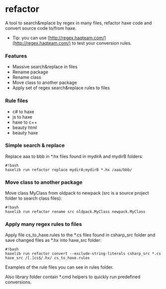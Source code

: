 # refactor #

A tool to search&replace by regex in many files, refactor haxe code and convert source code to/from haxe.

* Tip: you can use [http://regex.haqteam.com/](http://regex.haqteam.com/) to test your conversion rules.

### Features ###

* Massive search&replace in files
* Rename package
* Rename class
* Move class to another package
* Apply set of regex search&replace rules to files

### Rule files ###

* c# to haxe
* js to haxe
* haxe to c++
* beauty html
* beauty haxe

### Simple search & replace ###
Replace aaa to bbb in *.hx files found in mydirA and mydirB folders:
```
#!bash
haxelib run refactor replace mydirA;mydirB *.hx /aaa/bbb/
```
### Move class to another package ###
Move class MyClass from oldpack to newpack (src is a source project folder to search class files):
```
#!bash
haxelib run refactor rename src oldpack.MyClass newpack.MyClass
```
### Apply many regex rules to files ###
Apply file cs_to_haxe.rules to the \*.cs files found in csharp_src folder and save changed files as \*.hx into haxe_src folder:
```
#!bash
haxelib run refactor convert --exclude-string-literals csharp_src *.cs haxe_src /[.]cs$/.hx/ cs_to_haxe.rules
```
Examples of the rule files you can see in rules folder.

Also library folder contain *.cmd helpers to quickly run predefined conversions.